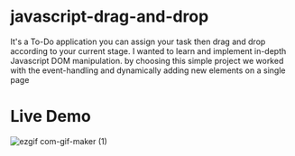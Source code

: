 # javascript-drag-and-drop
It's a To-Do application you can assign your task then drag and drop according to your current stage. I wanted to learn and implement in-depth Javascript DOM manipulation. by choosing this simple project we worked with the event-handling and dynamically adding new elements on a single page 
# Live Demo
![ezgif com-gif-maker (1)](https://user-images.githubusercontent.com/74701997/184541237-235f74ef-1581-4eb9-a559-999d619fa939.gif)
